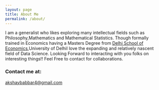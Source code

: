 ```yaml
---
layout: page
title: About Me
permalink: /about/
---
```


I am a generalist who likes exploring many intellectual fields such as Philosophy,Mathematics and Mathematical Statistics.
Though formally trained in Economics having a Masters Degree from [Delhi School of Economics](http://econdse.org/),University of DelhiI love 
the expanding and relatively nascent field of Data Science.
Looking Forward to interacting with you folks on interesting things!!
Feel Free to contact for collaborations.
<!-- 
 * Big Data
 * Data Mining
 * Machine Learning
 * Cluster Analysis
 * Data Streams
 * Forecasting of Time Series -->

<!-- My **publications** are on:

 * [Google Scholar](https://scholar.google.sk/citations?user=1fEwHTkAAAAJ&hl=en)  <a target="_blank" href="https://scholar.google.sk/citations?user=1fEwHTkAAAAJ&hl=en"><img class="avatar" src="/images/avatars/avatarscholar.png" width="37" height="36"/></a>
 * [Research Gate](https://www.researchgate.net/profile/Peter_Laurinec)  <a target="_blank" href="https://www.researchgate.net/profile/Peter_Laurinec"><img class="avatar" src="/images/avatars/avatarRG.png" width="36" height="36" border="0"/></a>
 * [Scopus](http://www.researcherid.com/rid/Q-2356-2016)  <a target="_blank" href="http://www.researcherid.com/rid/Q-2356-2016"><img class="avatar" src="/images/avatars/avatarscopus.png" width="80" height="34" border="0"/></a>
 * [ORCID](http://orcid.org/0000-0002-3501-8783)  <a target="_blank" href="http://orcid.org/0000-0002-3501-8783"><img class="avatar" src="/images/avatars/avatarorcid.png" width="76" height="30" border="0"/></a>
 * [Impactstory](https://impactstory.org/u/0000-0002-3501-8783/publications)  <a target="_blank" href="https://impactstory.org/u/0000-0002-3501-8783/publications"><img class="avatar" src="/images/avatars/avatarimpact.png" width="98" height="26" border="0"/></a>
 -->
<!-- I am a fan of the programming language **R** and of **Data Science**, **Statistics** and **Data Visualizations** in general.

I created **R** package called **TSrepr** for computing time series representations. The source code is available on my GitHub repository: [github.com/PetoLau/TSrepr](https://github.com/PetoLau/TSrepr).

### Read my [**CV**](/images/CV_laurinec.pdf). -->

### Contact me at:

[akshaybabbar4@gmail.com](mailto:akshaybabbar4@gmail.com)